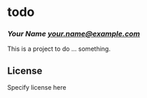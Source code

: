 # todo
### _Your Name <your.name@example.com>_

This is a project to do ... something.

## License

Specify license here


